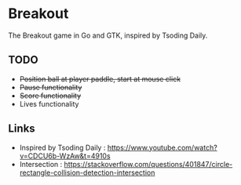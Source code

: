 # Breakout
The Breakout game in Go and GTK, inspired by Tsoding Daily.

## TODO
* ~~Position ball at player paddle, start at mouse click~~
* ~~Pause functionality~~
* ~~Score functionality~~
* Lives functionality

## Links
* Inspired by Tsoding Daily : https://www.youtube.com/watch?v=CDCU6b-WzAw&t=4910s
* Intersection : https://stackoverflow.com/questions/401847/circle-rectangle-collision-detection-intersection
